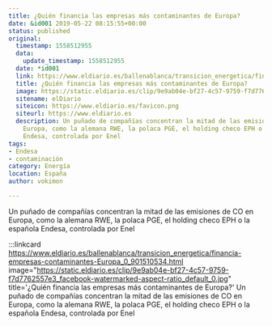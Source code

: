 ```yaml
---
title: ¿Quién financia las empresas más contaminantes de Europa?
date: &id001 2019-05-22 08:15:55+00:00
status: published
original:
  timestamp: 1558512955
  data:
    update_timestamp: 1558512955
  date: *id001
  link: https://www.eldiario.es/ballenablanca/transicion_energetica/financia-empresas-contaminantes-Europa_0_901510534.html
  title: ¿Quién financia las empresas más contaminantes de Europa?
  image: https://static.eldiario.es/clip/9e9ab04e-bf27-4c57-9759-f7d7762557e3_facebook-watermarked-aspect-ratio_default_0.jpg
  sitename: elDiario
  siteicon: https://www.eldiario.es/favicon.png
  siteurl: https://www.eldiario.es
  description: Un puñado de compañías concentran la mitad de las emisiones de CO en
    Europa, como la alemana RWE, la polaca PGE, el holding checo EPH o la española
    Endesa, controlada por Enel
tags:
- Endesa
- contaminación
category: Energía
location: España
author: vokimon

---
```

Un puñado de compañías concentran la mitad de las emisiones de CO en Europa,
como la alemana RWE, la polaca PGE, el holding checo EPH o la española Endesa, controlada por Enel

:::linkcard https://www.eldiario.es/ballenablanca/transicion_energetica/financia-empresas-contaminantes-Europa_0_901510534.html image="https://static.eldiario.es/clip/9e9ab04e-bf27-4c57-9759-f7d7762557e3_facebook-watermarked-aspect-ratio_default_0.jpg" title='¿Quién financia las empresas más contaminantes de Europa?'
    Un puñado de compañías concentran la mitad de las emisiones de CO en Europa, como la alemana RWE, la polaca PGE, el holding checo EPH o la española Endesa, controlada por Enel

